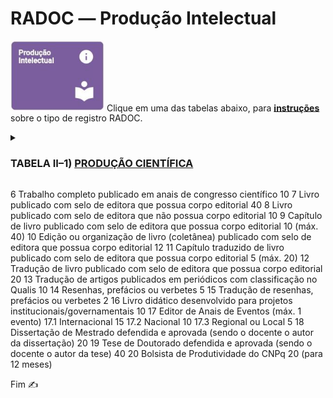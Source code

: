 # RADOC &#x2015; Produção Intelectual

<img src="../media/painel-producao-intelectual.jpg" width="150"> Clique em uma das tabelas abaixo, para <ins>**instruções**</ins> sobre o tipo de registro RADOC.

<details><summary><b><H3>TABELA II–1) <ins>PRODUÇÃO CIENTÍFICA</ins></H3></b></summary>

|Item|Descrição|Pontos|**_Link_ para Instruções**|
|-|-|-|-|
|1|Artigo completo ou texto literário publicado em periódico|-|-|
|1.1|.... Com classificação no Qualis/CAPES **A**|25|[Registro oriundo do _Lattes_](./fonte-lattes.md)|
|1.2|.... Com classificação no Qualis/CAPES **B**|20|[Registro oriundo do _Lattes_](./fonte-lattes.md)|
|1.3|.... Com classificação no Qualis/CAPES **C**|15|[Registro oriundo do _Lattes_](./fonte-lattes.md)|
|1.4|.... Não sujeito à classificação no Qualis/CAPES|10 (máx. 10)|[Registro oriundo do _Lattes_](./fonte-lattes.md)|
|2|Resumo de artigo em periódicos especializados<br>nacional ou internacional com corpo editorial|5|[O docente insere o registro](./fonte-insercao.md)|
|3|Artigos ou textos literários em repositórios de<br>publicação eletrônica ligados a editoras ou universidades|5 (máx. 10)|[O docente insere o registro](./fonte-insercao.md)|
|4|Resumo expandido publicado em anais de congresso|(máx. 10)|-|
|4.1|....	Internacional|8|[Registro oriundo do _Lattes_](./fonte-lattes.md)|
|4.2|.... Nacional|6|[Registro oriundo do _Lattes_](./fonte-lattes.md)|
|4.3|....	Regional ou Local|4|[Registro oriundo do _Lattes_](./fonte-lattes.md)|
|5|Resumo simples publicado em anais de congresso|(máx. 10)|-|
|5.1|Internacional|4|[Registro oriundo do _Lattes_](./fonte-lattes.md)|
|5.2|Nacional|3|[Registro oriundo do _Lattes_](./fonte-lattes.md)|
|5.3|Regional ou Local|2|[Registro oriundo do _Lattes_](./fonte-lattes.md)|
</details>

6	Trabalho completo publicado em anais de congresso científico	10
7	Livro publicado com selo de editora que possua corpo editorial	40
8	Livro publicado com selo de editora que não possua corpo editorial	10
9	Capítulo de livro publicado com selo de editora que possua corpo editorial	10
(máx. 40)
10	Edição ou organização de livro (coletânea) publicado com selo de editora que possua corpo
editorial	12
11	Capítulo traduzido de livro publicado com selo de editora que possua corpo editorial	5
(máx. 20)
12	Tradução de livro publicado com selo de editora que possua corpo editorial	20
13	Tradução de artigos publicados em periódicos com classificação no Qualis	10
14	Resenhas, prefácios ou verbetes	5
15	Tradução de resenhas, prefácios ou verbetes	2
16	Livro didático desenvolvido para projetos institucionais/governamentais	10
17	Editor de Anais de Eventos	(máx. 1 evento)
17.1	Internacional	15
17.2	Nacional	10
17.3	Regional ou Local	5
18	Dissertação de Mestrado defendida e aprovada (sendo o docente o autor da dissertação)	20
19	Tese de Doutorado defendida e aprovada (sendo o docente o autor da tese)	40
20	Bolsista de Produtividade do CNPq	20
(para 12 meses)


Fim &#9997;
